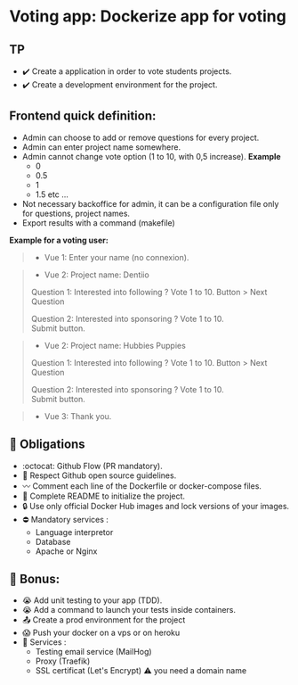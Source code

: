 # Voting app: Dockerize  app for voting

## TP
- :heavy_check_mark: Create a application in order to vote students projects.
- :heavy_check_mark: Create a development environment for the project.

## Frontend quick definition:

- Admin can choose to add or remove questions for every project.
- Admin can enter project name somewhere.
- Admin cannot change vote option (1 to 10, with 0,5 increase). 
**Example** 
    - 0
    - 0.5
    - 1
    - 1.5 etc ...
- Not necessary backoffice for admin, it can be a configuration file only for questions, project names.
- Export results with a command (makefile)

**Example for a voting user:**
>
>- Vue 1: Enter your name (no connexion).

>- Vue 2: 
>Project name: Dentiio  
>
> Question 1: Interested into following ?
> Vote 1 to 10.
> Button > Next Question
> 
> Question 2: Interested into sponsoring ?
> Vote 1 to 10.  
> Submit button.  

> - Vue 2: 
> Project name: Hubbies Puppies
>
> Question 1: Interested into following ?
> Vote 1 to 10.
> Button > Next Question
> 
> Question 2: Interested into sponsoring ?
> Vote 1 to 10.  
> Submit button.  

> - Vue 3: Thank you.


## :red_circle: Obligations
- :octocat: Github Flow (PR mandatory).
- :open_book: Respect Github open source guidelines.
- :wavy_dash: Comment each line of the Dockerfile or docker-compose files.
- :100: Complete README  to initialize the project.
- :lock: Use only official Docker Hub images and lock versions of your images.
- :no_entry: Mandatory services :
    - Language interpretor
    - Database
    - Apache or Nginx


## :gift: Bonus:
- :sob: Add unit testing to your app (TDD).
- :sob: Add a command to launch your tests inside containers.
- :outbox_tray: Create a prod environment for the project
- :scream: Push your docker on a vps or on heroku 
- :muscle: Services :
    - Testing email service (MailHog)
    - Proxy (Traefik)
    - SSL certificat (Let's Encrypt) :warning: you need a domain name